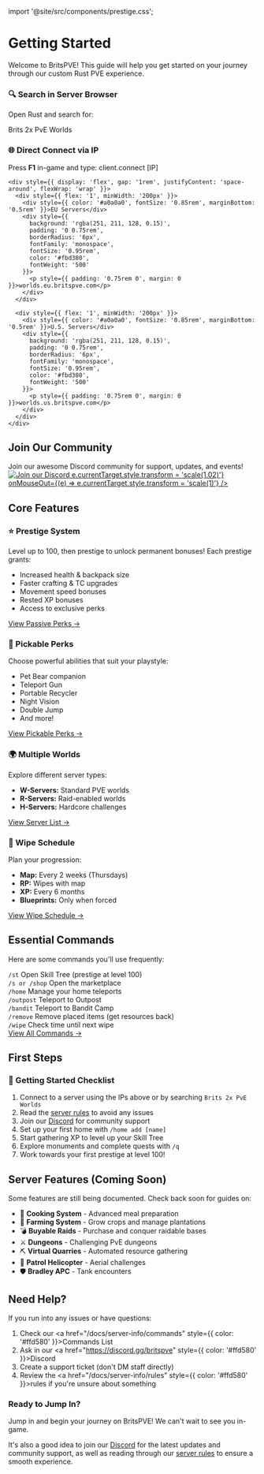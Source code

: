 import '@site/src/components/prestige.css';

# Getting Started

Welcome to BritsPVE! This guide will help you get started on your journey through our custom Rust PVE experience.

<div style={{ marginBottom: '2rem' }}>
  <div style={{
    background: 'rgba(20, 20, 20, 0.4)',
    border: '1px solid rgba(80, 80, 80, 0.3)',
    borderRadius: '8px',
    padding: '1.5rem',
    marginBottom: '1rem'
  }}>
    <h3 style={{ color: '#ffd580', fontSize: '1.1rem', margin: '0 0 1rem 0' }}>🔍 Search in Server Browser</h3>
    <p style={{ color: '#d4d4d4', margin: '0 0 0.75rem 0' }}>
      Open Rust and search for:
    </p>
    <div style={{ textAlign: 'center' }}>
      <div style={{ 
        background: 'rgba(251, 211, 128, 0.15)', 
        padding: '0 1.5rem', 
        borderRadius: '6px',
        fontSize: '1.1rem',
        color: '#fbd380',
        fontWeight: 'bold' 
        }}>
        <p style={{ padding: '0.75rem 0', margin: 0 }}>Brits 2x PvE Worlds</p>
      </div>
    </div>
  </div>

  <div style={{
    background: 'rgba(20, 20, 20, 0.4)',
    border: '1px solid rgba(80, 80, 80, 0.3)',
    borderRadius: '8px',
    padding: '1.5rem'
  }}>
    <h3 style={{ color: '#ffd580', fontSize: '1.1rem', margin: '0 0 1rem 0' }}>🌐 Direct Connect via IP</h3>
    <p style={{ color: '#d4d4d4', margin: '0 0 1rem 0' }}>
      Press <strong style={{ color: '#ffd580' }}>F1</strong> in-game and type: <span style={{ background: 'rgba(255, 255, 255, 0.1)', padding: '0.2rem 0.4rem', borderRadius: '4px', color: '#fbd380', fontFamily: 'monospace' }}>client.connect [IP]</span>
    </p>
    
    <div style={{ display: 'flex', gap: '1rem', justifyContent: 'space-around', flexWrap: 'wrap' }}>
      <div style={{ flex: '1', minWidth: '200px' }}>
        <div style={{ color: '#a0a0a0', fontSize: '0.85rem', marginBottom: '0.5rem' }}>EU Servers</div>
        <div style={{ 
          background: 'rgba(251, 211, 128, 0.15)', 
          padding: '0 0.75rem', 
          borderRadius: '6px',
          fontFamily: 'monospace',
          fontSize: '0.95rem',
          color: '#fbd380',
          fontWeight: '500'
        }}>
          <p style={{ padding: '0.75rem 0', margin: 0 }}>worlds.eu.britspve.com</p>
        </div>
      </div>
      
      <div style={{ flex: '1', minWidth: '200px' }}>
        <div style={{ color: '#a0a0a0', fontSize: '0.85rem', marginBottom: '0.5rem' }}>U.S. Servers</div>
        <div style={{ 
          background: 'rgba(251, 211, 128, 0.15)', 
          padding: '0 0.75rem', 
          borderRadius: '6px',
          fontFamily: 'monospace',
          fontSize: '0.95rem',
          color: '#fbd380',
          fontWeight: '500'
        }}>
          <p style={{ padding: '0.75rem 0', margin: 0 }}>worlds.us.britspve.com</p>
        </div>
      </div>
    </div>
  </div>
</div>

## Join Our Community

<div style={{ marginBottom: '2rem' }}>
  Join our awesome Discord community for support, updates, and events!
  <a href="https://discord.gg/britspve" target="_blank" rel="noopener noreferrer">
    <img 
      src="https://discord.com/api/guilds/1222282816918786150/widget.png?style=banner2" 
      alt="Join our Discord"
      style={{ 
        maxWidth: '100%', 
        height: 'auto',
        borderRadius: '12px',
        boxShadow: '0 4px 12px rgba(0, 0, 0, 0.3)',
        transition: 'transform 0.2s ease',
        cursor: 'pointer'
      }}
      onMouseOver={(e) => e.currentTarget.style.transform = 'scale(1.02)'}
      onMouseOut={(e) => e.currentTarget.style.transform = 'scale(1)'}
    />
  </a>
</div>

## Core Features

<div className="prestige-grid" style={{ marginBottom: '2rem' }}>
  <div className="prestige-card">
    <h3>⭐ Prestige System</h3>
    <p>Level up to 100, then prestige to unlock permanent bonuses! Each prestige grants:</p>
    <ul style={{ fontSize: '0.9rem', color: '#d4d4d4' }}>
      <li>Increased health & backpack size</li>
      <li>Faster crafting & TC upgrades</li>
      <li>Movement speed bonuses</li>
      <li>Rested XP bonuses</li>
      <li>Access to exclusive perks</li>
    </ul>
    <div style={{ marginTop: '1rem' }}>
      <a href="/docs/progression/passive-perks" style={{ color: '#ffd580', textDecoration: 'none' }}>View Passive Perks →</a>
    </div>
  </div>

  <div className="prestige-card">
    <h3>🎯 Pickable Perks</h3>
    <p>Choose powerful abilities that suit your playstyle:</p>
    <ul style={{ fontSize: '0.9rem', color: '#d4d4d4' }}>
      <li>Pet Bear companion</li>
      <li>Teleport Gun</li>
      <li>Portable Recycler</li>
      <li>Night Vision</li>
      <li>Double Jump</li>
      <li>And more!</li>
    </ul>
    <div style={{ marginTop: '1rem' }}>
      <a href="/docs/progression/pickable-perks" style={{ color: '#ffd580', textDecoration: 'none' }}>View Pickable Perks →</a>
    </div>
  </div>

  <div className="prestige-card">
    <h3>🌍 Multiple Worlds</h3>
    <p>Explore different server types:</p>
    <ul style={{ fontSize: '0.9rem', color: '#d4d4d4' }}>
      <li><strong>W-Servers:</strong> Standard PVE worlds</li>
      <li><strong>R-Servers:</strong> Raid-enabled worlds</li>
      <li><strong>H-Servers:</strong> Hardcore challenges</li>
    </ul>
    <div style={{ marginTop: '1rem' }}>
      <a href="/docs/server-info/connection" style={{ color: '#ffd580', textDecoration: 'none' }}>View Server List →</a>
    </div>
  </div>

  <div className="prestige-card">
    <h3>🔄 Wipe Schedule</h3>
    <p>Plan your progression:</p>
    <ul style={{ fontSize: '0.9rem', color: '#d4d4d4' }}>
      <li><strong>Map:</strong> Every 2 weeks (Thursdays)</li>
      <li><strong>RP:</strong> Wipes with map</li>
      <li><strong>XP:</strong> Every 6 months</li>
      <li><strong>Blueprints:</strong> Only when forced</li>
    </ul>
    <div style={{ marginTop: '1rem' }}>
      <a href="/docs/server-info/wipe-info" style={{ color: '#ffd580', textDecoration: 'none' }}>View Wipe Schedule →</a>
    </div>
  </div>
</div>

## Essential Commands

Here are some commands you'll use frequently:

<div style={{ 
  background: 'rgba(20, 20, 20, 0.3)',
  border: '1px solid rgba(80, 80, 80, 0.2)',
  borderRadius: '8px',
  padding: '1.5rem',
  marginBottom: '2rem'
}}>
  <div style={{ display: 'grid', gap: '0.75rem' }}>
    <div style={{ display: 'flex', gap: '1rem', paddingLeft: '0.5rem' }}>
      <code style={{ color: '#fbd380', minWidth: '140px' }}>/st</code>
      <span style={{ color: '#a0a0a0' }}>Open Skill Tree (prestige at level 100)</span>
    </div>
    <div style={{ display: 'flex', gap: '1rem', paddingLeft: '0.5rem' }}>
      <code style={{ color: '#fbd380', minWidth: '140px' }}>/s or /shop</code>
      <span style={{ color: '#a0a0a0' }}>Open the marketplace</span>
    </div>
    <div style={{ display: 'flex', gap: '1rem', paddingLeft: '0.5rem' }}>
      <code style={{ color: '#fbd380', minWidth: '140px' }}>/home</code>
      <span style={{ color: '#a0a0a0' }}>Manage your home teleports</span>
    </div>
    <div style={{ display: 'flex', gap: '1rem', paddingLeft: '0.5rem' }}>
      <code style={{ color: '#fbd380', minWidth: '140px' }}>/outpost</code>
      <span style={{ color: '#a0a0a0' }}>Teleport to Outpost</span>
    </div>
    <div style={{ display: 'flex', gap: '1rem', paddingLeft: '0.5rem' }}>
      <code style={{ color: '#fbd380', minWidth: '140px' }}>/bandit</code>
      <span style={{ color: '#a0a0a0' }}>Teleport to Bandit Camp</span>
    </div>
    <div style={{ display: 'flex', gap: '1rem', paddingLeft: '0.5rem' }}>
      <code style={{ color: '#fbd380', minWidth: '140px' }}>/remove</code>
      <span style={{ color: '#a0a0a0' }}>Remove placed items (get resources back)</span>
    </div>
    <div style={{ display: 'flex', gap: '1rem', paddingLeft: '0.5rem' }}>
      <code style={{ color: '#fbd380', minWidth: '140px' }}>/wipe</code>
      <span style={{ color: '#a0a0a0' }}>Check time until next wipe</span>
    </div>
  </div>
  <div style={{ marginTop: '1.5rem', textAlign: 'center' }}>
    <a href="/docs/server-info/commands" style={{ color: '#ffd580', textDecoration: 'none' }}>View All Commands →</a>
  </div>
</div>

## First Steps

<div className="prestige-notes">
  <h3>🎯 Getting Started Checklist</h3>
  <ol style={{ fontSize: '0.95rem' }}>
    <li>Connect to a server using the IPs above or by searching <code style={{ background: 'rgba(255, 255, 255, 0.1)', padding: '0.15rem 0.35rem', borderRadius: '4px' }}>Brits 2x PvE Worlds</code></li>
    <li>Read the <a href="/docs/server-info/rules" style={{ color: '#ffd580' }}>server rules</a> to avoid any issues</li>
    <li>Join our <a href="https://discord.gg/britspve" style={{ color: '#ffd580' }}>Discord</a> for community support</li>
    <li>Set up your first home with <code style={{ background: 'rgba(255, 255, 255, 0.1)', padding: '0.15rem 0.35rem', borderRadius: '4px' }}>/home add [name]</code></li>
    <li>Start gathering XP to level up your Skill Tree</li>
    <li>Explore monuments and complete quests with <code style={{ background: 'rgba(255, 255, 255, 0.1)', padding: '0.15rem 0.35rem', borderRadius: '4px' }}>/q</code></li>
    <li>Work towards your first prestige at level 100!</li>
  </ol>
</div>

## Server Features (Coming Soon)

Some features are still being documented. Check back soon for guides on:

- 🍳 **Cooking System** - Advanced meal preparation
- 🌾 **Farming System** - Grow crops and manage plantations  
- 💣 **Buyable Raids** - Purchase and conquer raidable bases
- ⚔️ **Dungeons** - Challenging PvE dungeons
- ⛏️ **Virtual Quarries** - Automated resource gathering
- 🚁 **Patrol Helicopter** - Aerial challenges
- 🛡️ **Bradley APC** - Tank encounters

## Need Help?

If you run into any issues or have questions:

1. Check our <a href="/docs/server-info/commands" style={{ color: '#ffd580' }}>Commands List</a>
2. Ask in our <a href="https://discord.gg/britspve" style={{ color: '#ffd580' }}>Discord</a>
3. Create a support ticket (don't DM staff directly)
4. Review the <a href="/docs/server-info/rules" style={{ color: '#ffd580' }}>rules</a> if you're unsure about something

<div style={{ marginTop: '2rem' }}>
  <div style={{
    background: 'rgba(20, 20, 20, 0.4)',
    border: '1px solid rgba(80, 80, 80, 0.3)',
    borderRadius: '8px',
    padding: '1.5rem',
    marginBottom: '1rem'
  }}>
    <h3 style={{ color: '#ffd580', fontSize: '1.1rem', margin: '0 0 1rem 0' }}>Ready to Jump In?</h3>
    <p style={{ color: '#d4d4d4', margin: '0 0 0.75rem 0' }}>
      Jump in and begin your journey on BritsPVE! We can't wait to see you in-game.
    </p>
    <p style={{ color: '#d4d4d4', margin: '0 0 0.75rem 0' }}>
      It's also a good idea to join our <a href="https://discord.gg/britspve" style={{ color: '#ffd580' }}>Discord</a> for the latest updates and community support, as well as reading through our <a href="/docs/server-info/rules" style={{ color: '#ffd580' }}>server rules</a> to ensure a smooth experience.
    </p>
  </div>
</div>